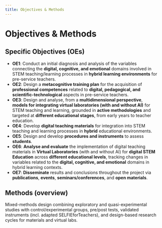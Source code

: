```yaml
---
title: Objectives & Methods
---
```


# Objectives & Methods

## Specific Objectives (OEs)

- **OE1**: Conduct an initial diagnosis and analysis of the variables connecting the **digital, cognitive, and emotional** domains involved in STEM teaching/learning processes in **hybrid learning environments** for pre-service teachers.
- **OE2**: Design a **metacognitive training plan** for the acquisition of **professional competences** related to **digital, pedagogical, and scientific-technological** aspects in pre-service teachers.
- **OE3**: Design and analyse, from a **multidimensional perspective**, **models for integrating virtual laboratories (with and without AI)** for STEM teaching and learning, grounded in **active methodologies** and targeted at **different educational stages**, from early years to teacher education.
- **OE4**: Develop **digital teaching materials** for integration into STEM teaching and learning processes in **hybrid** educational environments.
- **OE5**: Design and develop **procedures and instruments** to assess **students**.
- **OE6**: **Analyse and evaluate** the implementation of digital teaching materials in **Virtual Laboratories** (with and without AI) for **digital STEM Education** across **different educational levels**, tracking changes in variables related to the **digital, cognitive, and emotional** domains in hybrid learning contexts.
- **OE7**: **Disseminate** results and conclusions throughout the project via **publications**, **events**, **seminars/conferences**, and **open materials**.

## Methods (overview)
Mixed-methods design combining exploratory and quasi-experimental studies with control/experimental groups, pre/post tests, validated instruments (incl. adapted SELFIEforTeachers), and design-based research cycles for materials and virtual labs.
